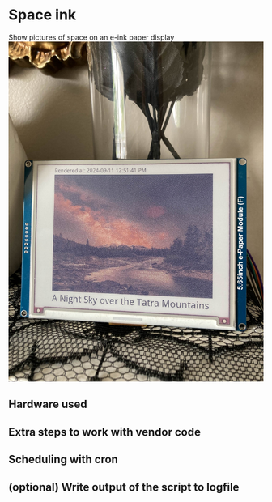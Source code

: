 # Space ink
Show pictures of space on an e-ink paper display
![Photo of e paper module displaying a photo from NASA's astronomy picture of the day.](assets\photo.jpg)
## Hardware used

## Extra steps to work with vendor code

## Scheduling with cron

## (optional) Write output of the script to logfile